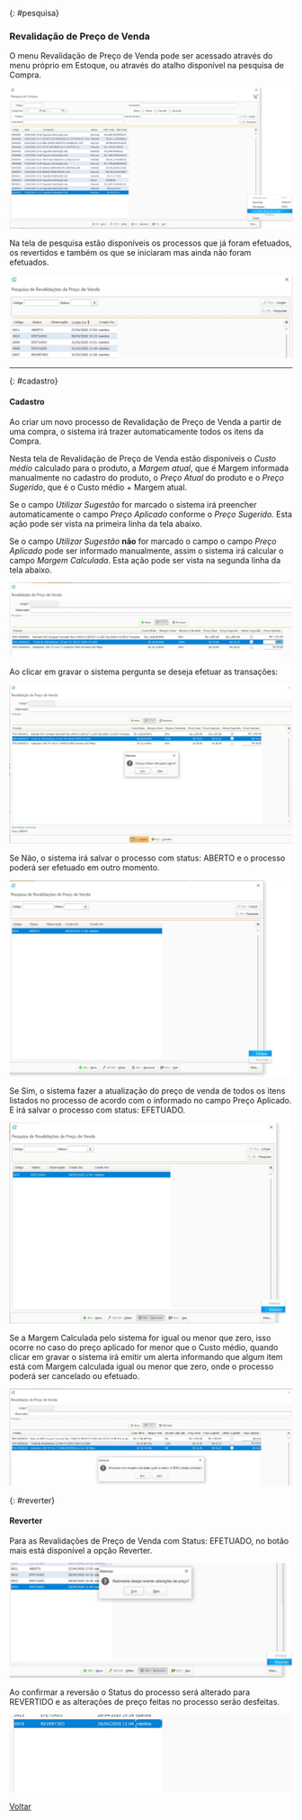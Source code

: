 

{: #pesquisa}

### Revalidação de Preço de Venda

O menu Revalidação de Preço de Venda pode ser acessado através do menu próprio em Estoque, ou através do atalho disponível na pesquisa de Compra.

![](images/estoque_revalidacao_preco_venda_menu_compra.jpg)

Na tela de pesquisa estão disponíveis os processos que já foram efetuados, os revertidos e também os que se iniciaram mas ainda não foram efetuados. 

![](images/estoque_revalidacao_preco_venda_pesquisa.jpg)

****

{: #cadastro}

#### Cadastro

Ao criar um novo processo de Revalidação de Preço de Venda a partir de uma compra, o sistema irá trazer automaticamente todos os itens da Compra.

Nesta tela de Revalidação de Preço de Venda estão disponíveis o *Custo médio* calculado para o produto, a *Margem  atual*, que é Margem informada manualmente no cadastro do produto,  o *Preço Atual* do produto e o *Preço Sugerido*, que é o Custo médio + Margem atual.

Se o campo *Utilizar Sugestão* for marcado o sistema irá preencher automaticamente o campo *Preço Aplicado* conforme o *Preço Sugerido.* Esta ação pode ser vista na primeira linha da tela abaixo.

Se o campo *Utilizar Sugestão* **não** for marcado o campo o campo *Preço Aplicado* pode ser informado manualmente, assim o sistema irá calcular o campo *Margem Calculada*. Esta ação pode ser vista na segunda linha da tela abaixo.

![](images/estoque_revalidacao_preco_venda_cadastro.jpg)

Ao clicar em gravar o sistema pergunta se deseja efetuar as transações:

![](images/estoque_revalidacao_preco_venda_cadastro_gravar.jpg)

Se Não, o sistema irá salvar o processo com status: ABERTO e o  processo poderá ser efetuado em outro momento.

![](images/estoque_revalidacao_preco_venda_cadastro_gravar_nao.jpg)

Se Sim, o sistema fazer a atualização do preço de venda de todos os itens listados no processo de acordo com o informado no campo Preço Aplicado. E irá salvar o processo com status: EFETUADO. 

![](images/estoque_revalidacao_preco_venda_cadastro_gravar_sim.jpg)

Se a Margem Calculada pelo sistema for igual ou menor que zero, isso ocorre no caso do preço aplicado for menor que o Custo médio, quando clicar em gravar o sistema irá emitir um alerta informando que algum item está com Margem calculada igual ou menor que zero, onde o processo poderá ser cancelado ou efetuado.

![](images/estoque_revalidacao_preco_venda_cadastro_gravar_precozero.jpg)



{: #reverter}

#### Reverter

Para as Revalidações de Preço de Venda com Status: EFETUADO, no botão mais está disponível a opção Reverter. 

![](images/estoque_revalidacao_preco_venda_reverter.jpg)

Ao confirmar a reversão o Status do processo será alterado para REVERTIDO e as alterações de preço feitas no processo serão desfeitas.

![](images/estoque_revalidacao_preco_venda_revertido.jpg)





[Voltar](estoque.md#estoque)